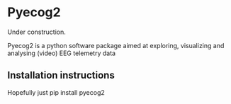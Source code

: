 # Pyecog2

Under construction.

Pyecog2 is a python software package aimed at exploring, visualizing and analysing (video) EEG telemetry data

## Installation instructions

Hopefully just pip install pyecog2
